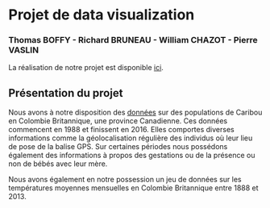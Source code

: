 # Projet de data visualization

### Thomas BOFFY - Richard BRUNEAU - William CHAZOT - Pierre VASLIN

La réalisation de notre projet est disponible [ici](https://b2rj.github.io/Data-Visualization-Anthropocene/src/slide.html).

## Présentation du projet

Nous avons à notre disposition des [données](https://www.kaggle.com/jessemostipak/caribou-location-tracking) sur des populations de Caribou en Colombie Britannique, une province Canadienne. Ces données commencent en 1988 et finissent en 2016. Elles comportes diverses informations comme la géolocalisation régulière des individus où leur lieu de pose de la balise GPS. Sur certaines périodes nous possédons également des informations à propos des gestations ou de la présence ou non de bébés avec leur mère.

Nous avons également en notre possession un jeu de données sur les températures moyennes mensuelles en Colombie Britannique entre 1888 et 2013.